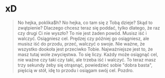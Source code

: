 # xD
> No hejka, poklika$h?
> No hejka, co tam się z Tobą dzieje? Skąd to zwątpienie? Dlaczego chcesz teraz się poddać, tylko dlatego, że raz czy drugi Ci nie wyszło? To nie jest żaden powód. Musisz iść i walczyć. Osiągniesz cel. Prędzej czy później go osiągniesz, ale musisz iść do przodu, przeć, walczyć o swoje. Nie ważne, że wszystko dookoła jest przeciwko Tobie. Najważniejsze jest to, że masz tutaj wole zwycięstwa. To się liczy. Każdy może osiągnąć cel, nie ważne czy taki czy taki, ale trzeba iść i walczyć. To teraz masz trzy sekundy żeby się otrąsnąć, powiedzieć sobie "dobra basta", pięścią w stół, idę to przodu i osiągam swój cel. Pozdro.
